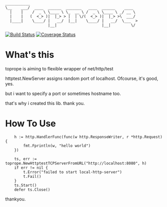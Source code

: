 ```
___________
\__    ___/  ____  ______  _______   ____  ______    ____
  |    |    /  _ \ \____ \ \_  __ \ /  _ \ \____ \ _/ __ \
  |    |   (  <_> )|  |_> > |  | \/(  <_> )|  |_> >\  ___/
  |____|    \____/ |   __/  |__|    \____/ |   __/  \___  >
                   |__|                    |__|         \/
```

[![Build Status](https://travis-ci.org/deadcheat/toprope.svg?branch=master)](https://travis-ci.org/deadcheat/toprope) [![Coverage Status](https://coveralls.io/repos/github/deadcheat/toprope/badge.svg?branch=master)](https://coveralls.io/github/deadcheat/toprope?branch=master)

# What's this

toprope is aiming to flexible wrapper of net/http/test

httptest.NewServer assigns random port of localhost.
Ofcourse, it's good, yes.

but i want to specify a port or sometimes hostname too.

that's why i created this lib. thank you.

# How To Use

```
	h := http.HandlerFunc(func(w http.ResponseWriter, r *http.Request) {
		fmt.Fprintln(w, "hello world")
	})
	
	ts, err := toprope.NewHttptestTCPServerFromURL("http://localhost:8080", h)
	if err != nil {
		t.Error("failed to start local-http-server")
		t.Fail()
	}
	ts.Start()
	defer ts.Close()
```

thankyou.
